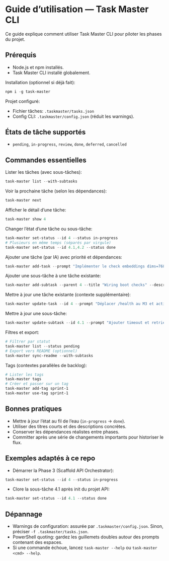 # Guide d’utilisation — Task Master CLI

Ce guide explique comment utiliser Task Master CLI pour piloter les phases du projet.

## Prérequis
- Node.js et npm installés.
- Task Master CLI installé globalement.

Installation (optionnel si déjà fait):
```powershell
npm i -g task-master
```

Projet configuré:
- Fichier tâches: `.taskmaster/tasks.json`
- Config CLI: `.taskmaster/config.json` (réduit les warnings). 

## États de tâche supportés
- `pending`, `in-progress`, `review`, `done`, `deferred`, `cancelled`

## Commandes essentielles

Lister les tâches (avec sous-tâches):
```powershell
task-master list --with-subtasks
```

Voir la prochaine tâche (selon les dépendances):
```powershell
task-master next
```

Afficher le détail d’une tâche:
```powershell
task-master show 4
```

Changer l’état d’une tâche ou sous-tâche:
```powershell
task-master set-status --id 4 --status in-progress
# Plusieurs en même temps (séparés par virgule)
task-master set-status --id 4.1,4.2 --status done
```

Ajouter une tâche (par IA) avec priorité et dépendances:
```powershell
task-master add-task --prompt "Implémenter le check embeddings dims=768 au boot" --priority high --dependencies 4
```

Ajouter une sous-tâche à une tâche existante:
```powershell
task-master add-subtask --parent 4 --title "Wiring boot checks" --description "Ollama, Supabase RPC, Storage"
```

Mettre à jour une tâche existante (contexte supplémentaire):
```powershell
task-master update-task --id 4 --prompt "Déplacer /health au M3 et activer logs JSON corrélés"
```

Mettre à jour une sous-tâche:
```powershell
task-master update-subtask --id 4.1 --prompt "Ajouter timeout et retries (x2)"
```

Filtres et export:
```powershell
# Filtrer par statut
task-master list --status pending
# Export vers README (optionnel)
task-master sync-readme --with-subtasks
```

Tags (contextes parallèles de backlog):
```powershell
# Lister les tags
task-master tags
# Créer et passer sur un tag
task-master add-tag sprint-1
task-master use-tag sprint-1
```

## Bonnes pratiques
- Mettre à jour l’état au fil de l’eau (`in-progress` → `done`).
- Utiliser des titres courts et des descriptions concrètes.
- Conserver les dépendances réalistes entre phases.
- Committer après une série de changements importants pour historiser le flux.

## Exemples adaptés à ce repo
- Démarrer la Phase 3 (Scaffold API Orchestrator):
```powershell
task-master set-status --id 4 --status in-progress
```
- Clore la sous-tâche 4.1 après init du projet API:
```powershell
task-master set-status --id 4.1 --status done
```

## Dépannage
- Warnings de configuration: assurée par `.taskmaster/config.json`. Sinon, préciser `-f .taskmaster/tasks.json`.
- PowerShell quoting: gardez les guillemets doubles autour des prompts contenant des espaces.
- Si une commande échoue, lancez `task-master --help` ou `task-master <cmd> --help`.
